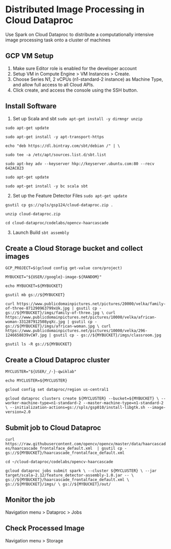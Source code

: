 # Distributed Image Processing in Cloud Dataproc
Use Spark on Cloud Dataproc to distribute a computationally intensive image processing task onto a cluster of machines

## GCP VM Setup
1. Make sure Editor role is enabled for the developer account
2. Setup VM in Compute Engine > VM Instances > Create.
3. Choose Series N1, 2 vCPUs (n1-standard-2 instance) as Machine Type, and allow full access to all Cloud APIs.
4. Click create, and access the console using the SSH button.

## Install Software
1. Set up Scala and sbt
`sudo apt-get install -y dirmngr unzip`

`sudo apt-get update`

`sudo apt-get install -y apt-transport-https`

`echo "deb https://dl.bintray.com/sbt/debian /" | \`

`sudo tee -a /etc/apt/sources.list.d/sbt.list`

`sudo apt-key adv --keyserver hkp://keyserver.ubuntu.com:80 --recv 642AC823`

`sudo apt-get update`

`sudo apt-get install -y bc scala sbt`

2. Set up the Feature Detector Files
`sudo apt-get update`

`gsutil cp gs://spls/gsp124/cloud-dataproc.zip .`

`unzip cloud-dataproc.zip`

`cd cloud-dataproc/codelabs/opencv-haarcascade`

3. Launch Build
`sbt assembly`

## Create a Cloud Storage bucket and collect images
`GCP_PROJECT=$(gcloud config get-value core/project)`

`MYBUCKET="${USER//google}-image-${RANDOM}"`

`echo MYBUCKET=${MYBUCKET}`

`gsutil mb gs://${MYBUCKET}`

`curl https://www.publicdomainpictures.net/pictures/20000/velka/family-of-three-871290963799xUk.jpg | gsutil cp - gs://${MYBUCKET}/imgs/family-of-three.jpg \
curl https://www.publicdomainpictures.net/pictures/10000/velka/african-woman-331287912508yqXc.jpg | gsutil cp - gs://${MYBUCKET}/imgs/african-woman.jpg \
curl https://www.publicdomainpictures.net/pictures/10000/velka/296-1246658839vCW7.jpg | gsutil cp - gs://${MYBUCKET}/imgs/classroom.jpg`

`gsutil ls -R gs://${MYBUCKET}`

## Create a Cloud Dataproc cluster
`MYCLUSTER="${USER/_/-}-qwiklab"`

`echo MYCLUSTER=${MYCLUSTER}`

`gcloud config set dataproc/region us-central1`

`gcloud dataproc clusters create ${MYCLUSTER} --bucket=${MYBUCKET} \
--worker-machine-type=n1-standard-2 --master-machine-type=n1-standard-2 \
--initialization-actions=gs://spls/gsp010/install-libgtk.sh --image-version=2.0`

## Submit job to Cloud Dataproc
`curl https://raw.githubusercontent.com/opencv/opencv/master/data/haarcascades/haarcascade_frontalface_default.xml 
| gsutil cp - gs://${MYBUCKET}/haarcascade_frontalface_default.xml`

`cd ~/cloud-dataproc/codelabs/opencv-haarcascade`

`gcloud dataproc jobs submit spark \
--cluster ${MYCLUSTER} \
--jar target/scala-2.12/feature_detector-assembly-1.0.jar -- \
gs://${MYBUCKET}/haarcascade_frontalface_default.xml \
gs://${MYBUCKET}/imgs/ \
gs://${MYBUCKET}/out/`

## Monitor the job
Navigation menu > Dataproc > Jobs

## Check Processed Image
Navigation menu > Storage
